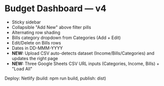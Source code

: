 # Budget Dashboard — v4
- Sticky sidebar
- Collapsible "Add New" above filter pills
- Alternating row shading
- Bills category dropdown from Categories (Add + Edit)
- Edit/Delete on Bills rows
- Dates in DD-MMM-YYYY
- **NEW:** Upload CSV auto-detects dataset (Income/Bills/Categories) and updates the right page
- **NEW:** Three Google Sheets CSV URL inputs (Categories, Income, Bills) + "Load All"

Deploy: Netlify (build: npm run build, publish: dist)
